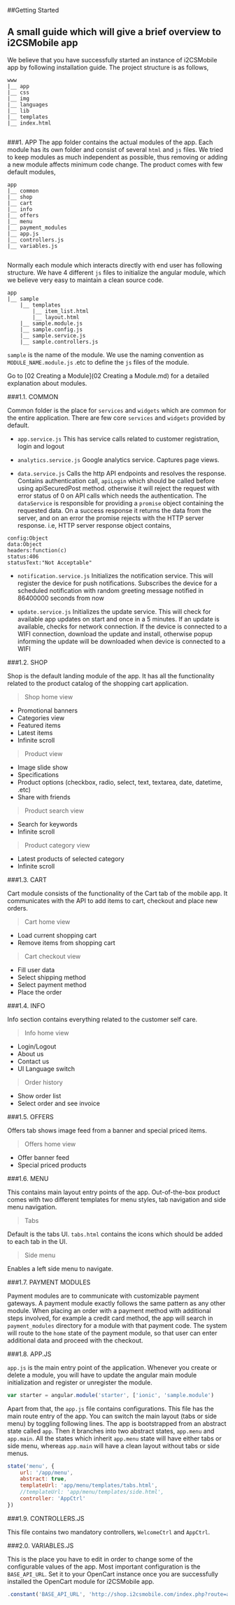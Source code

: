 ##Getting Started

A small guide which will give a brief overview to i2CSMobile app
----

We believe that you have successfully started an instance of i2CSMobile app by following installation guide. The project structure is as follows,

```
www
|__ app
|__ css
|__ img
|__ languages
|__ lib
|__ templates
|__ index.html
    
```

###1. APP
The app folder contains the actual modules of the app. Each module has its own folder and consist of several `html` and `js` files. We tried to keep modules as much independent as possible, thus removing or adding a new module affects minimum code change. The product comes with few default modules,

```
app
|__ common
|__ shop
|__ cart
|__ info
|__ offers
|__ menu
|__ payment_modules
|__ app.js
|__ controllers.js
|__ variables.js
    
```

Normally each module which interacts directly with end user has following structure. We have 4 different `js` files to initialize the angular module, which we believe very easy to maintain a clean source code.

```
app
|__ sample
    |__ templates
		|__ item_list.html
		|__ layout.html
	|__ sample.module.js
	|__ sample.config.js
	|__ sample.service.js
	|__ sample.controllers.js
```	

`sample` is the name of the module. We use the naming convention as `MODULE_NAME.module.js` .etc to define the `js` files of the module. 

Go to [02 Creating a Module](02 Creating a Module.md) for a detailed explanation about modules.

###1.1. COMMON

Common folder is the place for `services` and `widgets` which are common for the entire application. There are few core `services` and `widgets` provided by default.

* `app.service.js`
This has service calls related to customer registration, login and logout

* `analytics.service.js`
Google analytics service. Captures page views.

* `data.service.js`
Calls the http API endpoints and resolves the response. Contains authentication call, `apiLogin` which should be called before using apiSecuredPost method. otherwise it will reject the request with error status of 0 on API calls which needs the authentication. The `dataService` is responsible for providing a `promise` object containing the requested data. On a success response it returns the data from the server, and on an error the promise rejects with the HTTP server response. i.e, HTTP server response object contains,

```
config:Object
data:Object
headers:function(c)
status:406
statusText:"Not Acceptable"
```

* `notification.service.js`
Initializes the notification service. This will register the device for push notifications. Subscribes the device for a scheduled notification with random greeting message notified in 86400000 seconds from now

* `update.service.js`
Initializes the update service. This will check for available app updates on start and once in a 5 minutes. If an update is available, checks for network connection. If the device is connected to a WIFI connection, download the update and install, otherwise popup informing the update will be downloaded when device is connected to a WIFI

###1.2. SHOP

Shop is the default landing module of the app. It has all the functionality related to the product catalog of the shopping cart application.

> Shop home view

* Promotional banners
* Categories view
* Featured items
* Latest items
* Infinite scroll

> Product view

* Image slide show
* Specifications
* Product options (checkbox, radio, select, text, textarea, date, datetime, .etc)
* Share with friends

> Product search view

* Search for keywords
* Infinite scroll

> Product category view

* Latest products of selected category
* Infinite scroll

###1.3. CART

Cart module consists of the functionality of the Cart tab of the mobile app. It communicates with the API to add items to cart, checkout and place new orders. 

> Cart home view

* Load current shopping cart
* Remove items from shopping cart

> Cart checkout view

* Fill user data
* Select shipping method
* Select payment method
* Place the order

###1.4. INFO

Info section contains everything related to the customer self care. 

> Info home view

* Login/Logout
* About us
* Contact us
* UI Language switch

> Order history

* Show order list
* Select order and see invoice

###1.5. OFFERS

Offers tab shows image feed from a banner and special priced items.

> Offers home view

* Offer banner feed
* Special priced products

###1.6. MENU

This contains main layout entry points of the app. Out-of-the-box product comes with two different templates for menu styles, tab navigation and side menu navigation.

> Tabs

Default is the tabs UI. `tabs.html` contains the icons which should be added to each tab in the UI.

> Side menu

Enables a left side menu to navigate.

###1.7. PAYMENT MODULES

Payment modules are to communicate with customizable payment gateways. A payment module exactly follows the same pattern as any other module. When placing an order with a payment method with additional steps involved, for example a credit card method, the app will search in `payment_modules` directory for a module with that payment code. The system will route to the `home` state of the payment module, so that user can enter additional data and proceed with the checkout.

###1.8. APP.JS

`app.js` is the main entry point of the application. Whenever you create or delete a module, you will have to update the angular main module initialization and register or unregister the module.

```javascript
var starter = angular.module('starter', ['ionic', 'sample.module')
```

Apart from that, the `app.js` file contains configurations. This file has the main route entry of the app. You can switch the main layout (tabs or side menu) by toggling following lines. The app is bootstrapped from an abstract state called `app`. Then it branches into two abstract states, `app.menu` and `app.main`. All the states which inherit `app.menu` state will have either tabs or side menu, whereas `app.main` will have a clean layout without tabs or side menus.  

```javascript
state('menu', {
	url: '/app/menu',
	abstract: true,
	templateUrl: 'app/menu/templates/tabs.html',
	//templateUrl: 'app/menu/templates/side.html',
	controller: 'AppCtrl'
})
```


###1.9. CONTROLLERS.JS

This file contains two mandatory controllers, `WelcomeCtrl` and `AppCtrl`. 

###2.0. VARIABLES.JS

This is the place you have to edit in order to change some of the configurable values of the app. Most important configuration is the `BASE_API_URL`. Set it to your OpenCart instance once you are successfully installed the OpenCart module for i2CSMobile app.

```javascript
.constant('BASE_API_URL', 'http://shop.i2csmobile.com/index.php?route=api2')
```
